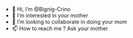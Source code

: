 - 👋 Hi, I’m @Bignig-Crino
- 👀 I’m interested in your mother
- 💞️ I’m looking to collaborate in doing your mom
- 📫 How to reach me ? Ask your mother

<!---
Bignig-Crino/Bignig-Crino is a ✨ special ✨ repository because its `README.md` (this file) appears on your GitHub profile.
You can click the Preview link to take a look at your changes.
--->
